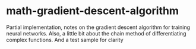 # math-gradient-descent-algorithm
Partial implementation, notes on the gradient descent algorithm for training neural networks. Also, a little bit about the chain method of differentiating complex functions. And a test sample for clarity
